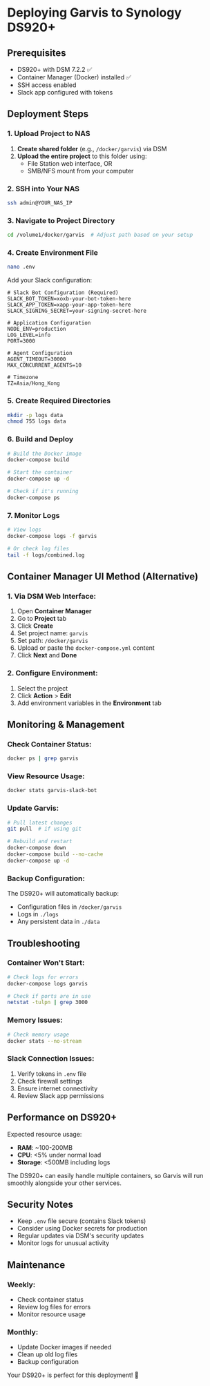 # Deploying Garvis to Synology DS920+

## Prerequisites
- DS920+ with DSM 7.2.2 ✅
- Container Manager (Docker) installed ✅ 
- SSH access enabled
- Slack app configured with tokens

## Deployment Steps

### 1. Upload Project to NAS
1. **Create shared folder** (e.g., `/docker/garvis`) via DSM
2. **Upload the entire project** to this folder using:
   - File Station web interface, OR
   - SMB/NFS mount from your computer

### 2. SSH into Your NAS
```bash
ssh admin@YOUR_NAS_IP
```

### 3. Navigate to Project Directory
```bash
cd /volume1/docker/garvis  # Adjust path based on your setup
```

### 4. Create Environment File
```bash
nano .env
```

Add your Slack configuration:
```env
# Slack Bot Configuration (Required)
SLACK_BOT_TOKEN=xoxb-your-bot-token-here
SLACK_APP_TOKEN=xapp-your-app-token-here
SLACK_SIGNING_SECRET=your-signing-secret-here

# Application Configuration
NODE_ENV=production
LOG_LEVEL=info
PORT=3000

# Agent Configuration
AGENT_TIMEOUT=30000
MAX_CONCURRENT_AGENTS=10

# Timezone
TZ=Asia/Hong_Kong
```

### 5. Create Required Directories
```bash
mkdir -p logs data
chmod 755 logs data
```

### 6. Build and Deploy
```bash
# Build the Docker image
docker-compose build

# Start the container
docker-compose up -d

# Check if it's running
docker-compose ps
```

### 7. Monitor Logs
```bash
# View logs
docker-compose logs -f garvis

# Or check log files
tail -f logs/combined.log
```

## Container Manager UI Method (Alternative)

### 1. Via DSM Web Interface:
1. Open **Container Manager**
2. Go to **Project** tab
3. Click **Create**
4. Set project name: `garvis`
5. Set path: `/docker/garvis`
6. Upload or paste the `docker-compose.yml` content
7. Click **Next** and **Done**

### 2. Configure Environment:
1. Select the project
2. Click **Action** > **Edit**
3. Add environment variables in the **Environment** tab

## Monitoring & Management

### Check Container Status:
```bash
docker ps | grep garvis
```

### View Resource Usage:
```bash
docker stats garvis-slack-bot
```

### Update Garvis:
```bash
# Pull latest changes
git pull  # if using git

# Rebuild and restart
docker-compose down
docker-compose build --no-cache
docker-compose up -d
```

### Backup Configuration:
The DS920+ will automatically backup:
- Configuration files in `/docker/garvis`
- Logs in `./logs`
- Any persistent data in `./data`

## Troubleshooting

### Container Won't Start:
```bash
# Check logs for errors
docker-compose logs garvis

# Check if ports are in use
netstat -tulpn | grep 3000
```

### Memory Issues:
```bash
# Check memory usage
docker stats --no-stream
```

### Slack Connection Issues:
1. Verify tokens in `.env` file
2. Check firewall settings
3. Ensure internet connectivity
4. Review Slack app permissions

## Performance on DS920+

Expected resource usage:
- **RAM**: ~100-200MB
- **CPU**: <5% under normal load
- **Storage**: <500MB including logs

The DS920+ can easily handle multiple containers, so Garvis will run smoothly alongside your other services.

## Security Notes

- Keep `.env` file secure (contains Slack tokens)
- Consider using Docker secrets for production
- Regular updates via DSM's security updates
- Monitor logs for unusual activity

## Maintenance

### Weekly:
- Check container status
- Review log files for errors
- Monitor resource usage

### Monthly:
- Update Docker images if needed
- Clean up old log files
- Backup configuration

Your DS920+ is perfect for this deployment! 🚀
